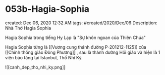# 053b-Hagia-Sophia

created: Dec 06, 2020 12:32 AM
tags: #created/2020/Dec/06
Description: Nhà Thờ Hagia Sophia

Hagia Sophia trong tiếng Hy Lạp là "Sự khôn ngoan của Thiên Chúa"

Hagia Sophia từng là [[Vương cung thánh đường P-201212-1125]] của [[Chính thống giáo Đông Phương]] , sau là thánh đường Hồi giáo và hiện là 1 viện bảo tàng tại Istanbul, Thổ Nhĩ Kỳ. 

![[canh_dep_tho_nhi_ky.png]]
